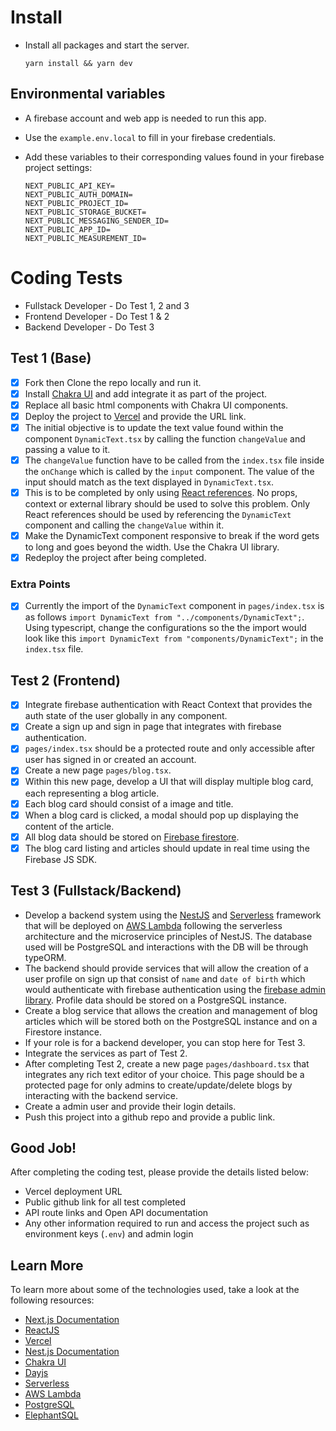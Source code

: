 # Install

- Install all packages and start the server.

      yarn install && yarn dev


## Environmental variables

- A firebase account and web app is needed to run this app.
- Use the `example.env.local` to fill in your firebase credentials.
- Add these variables to their corresponding values found in your firebase project settings:

      NEXT_PUBLIC_API_KEY=
      NEXT_PUBLIC_AUTH_DOMAIN=
      NEXT_PUBLIC_PROJECT_ID=
      NEXT_PUBLIC_STORAGE_BUCKET=
      NEXT_PUBLIC_MESSAGING_SENDER_ID=
      NEXT_PUBLIC_APP_ID=
      NEXT_PUBLIC_MEASUREMENT_ID=

# Coding Tests

- Fullstack Developer - Do Test 1, 2 and 3
- Frontend Developer - Do Test 1 & 2
- Backend Developer - Do Test 3

## Test 1 (Base)

- [x] Fork then Clone the repo locally and run it.
- [x] Install [Chakra UI](https://chakra-ui.com) and add integrate it as part of the project.
- [x] Replace all basic html components with Chakra UI components.
- [x] Deploy the project to [Vercel](https://vercel.com/) and provide the URL link.
- [x] The initial objective is to update the text value found within the component `DynamicText.tsx` by calling the function `changeValue` and passing a value to it.
- [x] The `changeValue` function have to be called from the `index.tsx` file inside the `onChange` which is called by the `input` component. The value of the input should match as the text displayed in `DynamicText.tsx`.
- [x] This is to be completed by only using [React references](https://reactjs.org/docs/refs-and-the-dom.html). No props, context or external library should be used to solve this problem. Only React references should be used by referencing the `DynamicText` component and calling the `changeValue` within it.
- [x] Make the DynamicText component responsive to break if the word gets to long and goes beyond the width. Use the Chakra UI library.
- [x] Redeploy the project after being completed.

### Extra Points

- [x] Currently the import of the `DynamicText` component in `pages/index.tsx` is as follows `import DynamicText from "../components/DynamicText";`. Using typescript, change the configurations so the the import would look like this `import DynamicText from "components/DynamicText";` in the `index.tsx` file.

## Test 2 (Frontend)

- [x] Integrate firebase authentication with React Context that provides the auth state of the user globally in any component.
- [x] Create a sign up and sign in page that integrates with firebase authentication.
- [x] `pages/index.tsx` should be a protected route and only accessible after user has signed in or created an account.
- [x] Create a new page `pages/blog.tsx`.
- [x] Within this new page, develop a UI that will display multiple blog card, each representing a blog article.
- [x] Each blog card should consist of a image and title.
- [x] When a blog card is clicked, a modal should pop up displaying the content of the article.
- [x] All blog data should be stored on [Firebase firestore](https://firebase.google.com/docs/firestore).
- [x] The blog card listing and articles should update in real time using the Firebase JS SDK.

## Test 3 (Fullstack/Backend)

- Develop a backend system using the [NestJS](https://nestjs.com/) and [Serverless](https://serverless.com/) framework that will be deployed on [AWS Lambda](https://aws.amazon.com/lambda/) following the serverless architecture and the microservice principles of NestJS. The database used will be PostgreSQL and interactions with the DB will be through typeORM.
- The backend should provide services that will allow the creation of a user profile on sign up that consist of `name` and `date of birth` which would authenticate with firebase authentication using the [firebase admin library](https://firebase.google.com/docs/admin/setup). Profile data should be stored on a PostgreSQL instance.
- Create a blog service that allows the creation and management of blog articles which will be stored both on the PostgreSQL instance and on a Firestore instance.
- If your role is for a backend developer, you can stop here for Test 3.
- Integrate the services as part of Test 2.
- After completing Test 2, create a new page `pages/dashboard.tsx` that integrates any rich text editor of your choice. This page should be a protected page for only admins to create/update/delete blogs by interacting with the backend service.
- Create a admin user and provide their login details.
- Push this project into a github repo and provide a public link.

## Good Job!

After completing the coding test, please provide the details listed below:

- Vercel deployment URL
- Public github link for all test completed
- API route links and Open API documentation
- Any other information required to run and access the project such as environment keys (`.env`) and admin login

## Learn More

To learn more about some of the technologies used, take a look at the following resources:

- [Next.js Documentation](https://nextjs.org/docs)
- [ReactJS](https://reactjs.org/docs/getting-started.html)
- [Vercel](https://vercel.com/docs)
- [Nest.js Documentation](https://docs.nestjs.com/)
- [Chakra UI](https://chakra-ui.com)
- [Dayjs](https://day.js.org/)
- [Serverless](https://www.serverless.com/framework/docs/)
- [AWS Lambda](https://aws.amazon.com/lambda/getting-started/)
- [PostgreSQL](https://www.postgresql.org/)
- [ElephantSQL](https://www.elephantsql.com/docs/index.html)

